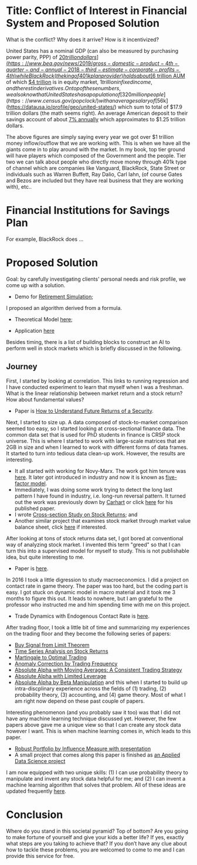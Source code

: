 # Title: Conflict of Interest in Financial System and Proposed Solution

What is the conflict? Why does it arrive? How is it incentivized?

United States has a nominal GDP (can also be measured by purchasing power parity, PPP) of [$20 trillion dollars](https://www.bea.gov/news/2019/gross-domestic-product-4th-quarter-and-annual-2018-third-estimate-corporate-profits-4th) while BlackRock (the king of 401k plan provider) holds about [$6 trillion AUM](https://www.marketwatch.com/story/blackrocks-assets-fall-below-6-trillion-mark-2019-01-16) of which [$4 trillion](http://ir.blackrock.com/Cache/1001247206.PDF?O=PDF&T=&Y=&D=&FID=1001247206&iid=4048287) is in equity market, $1 trillion in fixed income, and the rest in derivatives. On top of these numbers, we also know that United States has a population of [320 million people](https://www.census.gov/popclock/) with an average salary of [$56k](https://datausa.io/profile/geo/united-states/) which sum to total of $17.9 trillion dollars (the math seems right). An average American deposit to their savings account of about [7% annually](https://smartasset.com/retirement/average-401k-balance-by-age) which approximates to $1.25 trillion dollars. 

The above figures are simply saying every year we got over $1 trillion money inflow/outflow that we are working with. This is when we have all the giants come in to play around with the market. In my book, top tier ground will have players which composed of the Government and the people. Tier two we can talk about people who directly move money through 401k type of channel which are companies like Vanguard, BlackRock, State Street or individuals such as Warren Buffett, Ray Dalio, Carl Iahn, (of course Gates and Bezos are included but they have real business that they are working with), etc..

# Financial Institutions for Savings Plan

For example, BlackRock does ...

# Proposed Solution

Goal: by carefully investigating clients' personal needs and risk profile, we come up with a solution. 

- Demo for [Retirement Simulation](https://y-yin.shinyapps.io/RETIREMENT-SIMULATION/);

I proposed an algorithm derived from a formula. 

- Theoretical Model [here](https://yiqiaoyin.files.wordpress.com/2018/12/rubust-portfolio-by-influence-measure-yiqiao-yin-2018.pdf);

- Application [here](https://y-yin.shinyapps.io/CENTRAL-INTELLIGENCE-PLATFORM/)

Besides timing, there is a list of building blocks to construct an AI to perform well in stock markets which is briefly discussed in the following.

## Journey

First, I started by looking at correlation. This links to running regression and I have conducted experiment to learn that myself when I was a freshman. What is the linear relationship between market return and a stock return? How about fundamental values? 
- Paper is [How to Understand Future Returns of a Security](https://yiqiaoyin.files.wordpress.com/2016/08/how-to-understand-future-returns-of-a-securityef80a5-revised-2014.pdf).

Next, I started to size up. A data composed of stock-to-market comparison seemed too easy, so I started looking at cross-sectional finance data. The common data set that is used for PhD students in finance is CRSP stock universe. This is where I started to work with large-scale matrices that are 2GB in size and when I learned to work with different forms of data frames. It started to turn into tedious data clean-up work. However, the results are interesting. 
- It all started with working for Novy-Marx. The work got him tenure was [here](http://rnm.simon.rochester.edu/research/OSoV.pdf). It later got introduced in industry and now it is known as [five-factor model](https://www.sciencedirect.com/science/article/pii/S0304405X14002323).
- Immediately, I was doing some work trying to detect the long last pattern I have found in industry, i.e. long-run reversal pattern. It turned out the work was previously down by [Carhart](https://en.wikipedia.org/wiki/Carhart_four-factor_model) or click [here](https://onlinelibrary.wiley.com/doi/full/10.1111/j.1540-6261.1997.tb03808.x) for his published paper.
- I wrote [Cross-section Study on Stock Returns](https://yiqiaoyin.files.wordpress.com/2016/08/cross-section-study-on-stock-returns-to-future-expectation-theorem.pdf); and 
- Another similar project that examines stock market through market value balance sheet, click [here](https://yiqiaoyin.files.wordpress.com/2016/08/alternative-empirical-study-on-market-value-balance-sheet.pdf) if interested.

After looking at tons of stock returns data set, I got bored at conventional way of analyzing stock market. I invented this term "greed" so that I can turn this into a supervised model for myself to study. This is not publishable idea, but quite interesting to me. 
- Paper is [here](https://yiqiaoyin.files.wordpress.com/2016/05/empirical-study-on-greed.pdf). 

In 2016 I took a little digression to study macroeconomics. I did a project on contact rate in game theory. The paper was too hard, but the coding part is easy. I got stuck on dynamic model in macro material and it took me 3 months to figure this out. It leads to nowhere, but I am grateful to the professor who instructed me and him spending time with me on this project. 
- Trade Dynamics with Endogenous Contact Rate is [here](https://yiqiaoyin.files.wordpress.com/2016/10/trade-dynamics-with-endogenous-contact-rate.pdf). 

After trading floor, I took a little bit of time and summarizing my experiences on the trading floor and they become the following series of papers:
- [Buy Signal from Limit Theorem](https://yiqiaoyin.files.wordpress.com/2018/05/buy-signal-from-limit-theorem.pdf)
- [Time Series Analysis on Stock Returns](https://yiqiaoyin.files.wordpress.com/2017/05/time-series-analysis-on-stock-returns.pdf)
- [Martingale to Optimal Trading](https://yiqiaoyin.files.wordpress.com/2016/10/martingale-to-optimal-trading.pdf)
- [Anomaly Correction by Trading Frequency](https://yiqiaoyin.files.wordpress.com/2016/09/anomaly-correction-by-trading-frequency.pdf)
- [Absolute Alpha with Moving Averages: A Consistent Trading Strategy](https://yiqiaoyin.files.wordpress.com/2016/05/absolute-alpha-with-moving-averages.pdf)
- [Absolute Alpha with Limited Leverage](https://yiqiaoyin.files.wordpress.com/2016/05/absolute-alpha-with-limited-leverage.pdf)
- [Absolute Alpha by Beta Manipulation](https://yiqiaoyin.files.wordpress.com/2016/05/absolute-alpha-by-beta-manipulation.pdf)
and this when I started to build up intra-discplinary experience across the fields of (1) trading, (2) probability theory, (3) accounting, and (4) game theory. Most of what I am right now depend on these past couple of papers.

Interesting phenomenon (and you probably saw it too) was that I did not have any machine learning technique discussed yet. However, the few papers above gave me a unique view so that I can create any stock data however I want. This is when machine learning comes in, which leads to this paper.
- [Robust Portfolio by Influence Measure with presentation](https://yiqiaoyin.files.wordpress.com/2018/12/rubust-portfolio-by-influence-measure-yiqiao-yin-2018.pdf)
- A small project that comes along this paper is finished as [an Applied Data Science project](https://github.com/yiqiao-yin/Fall2018-Advanced-Data-Science-Final-Project)

I am now equipped with two unique skills: (1) I can use probability theory to manipulate and invent any stock data helpful for me; and (2) I can invent a machine learning algorithm that solves that problem. All of these ideas are updated frequently [here](https://yinscapital.com/private-collection/).


# Conclusion

Where do you stand in this societal pyramid? Top of bottom? Are you going to make fortune of yourself and give your kids a better life? If yes, exactly what steps are you taking to achieve that? If you don’t have any clue about how to tackle these problems, you are welcomed to come to me and I can provide this service for free. 
